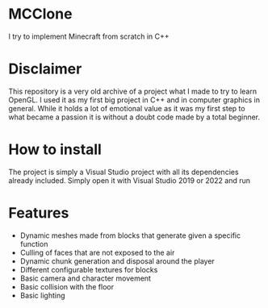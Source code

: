 # MCClone
I try to implement Minecraft from scratch in C++

# Disclaimer
This repository is a very old archive of a project what I made to try to learn OpenGL. I used it as my first big project in C++ and in computer graphics in general. While it holds a lot of emotional value as it was my first step to what became a passion it is without a doubt code made by a total beginner.

# How to install
The project is simply a Visual Studio project with all its dependencies already included. Simply open it with Visual Studio 2019 or 2022 and run

# Features
- Dynamic meshes made from blocks that generate given a specific function
- Culling of faces that are not exposed to the air
- Dynamic chunk generation and disposal around the player
- Different configurable textures for blocks
- Basic camera and character movement
- Basic collision with the floor
- Basic lighting
